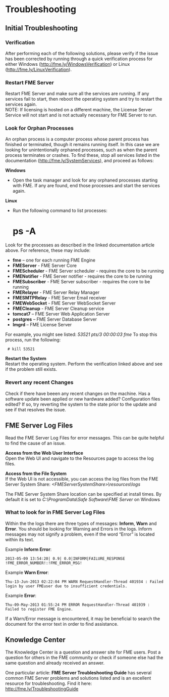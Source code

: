 # Troubleshooting #

## Initial Troubleshooting ##

### Verification ###

After performing each of the following solutions, please verify if the issue has been corrected by running through a quick verification process for either Windows (http://fme.ly/WindowsVerification) or Linux (http://fme.ly/LinuxVerification).

### Restart FME Server ###

Restart FME Server and make sure all the services are running. If any services fail to start, then reboot the operating system and try to restart the services again.
<br>
NOTE: If licensing is hosted on a different machine, the License Server Service will not start and is not actually necessary for FME Server to run.

### Look for Orphan Processes ###

An orphan process is a computer process whose parent process has finished or terminated, though it remains running itself. In this case we are looking for unintentionally orphaned processes, such as when the parent process terminates or crashes. To find these, stop all services listed in the documentation (http://fme.ly/SystemServices), and proceed as follows:

**Windows**
<br>
- Open the task manager and look for any orphaned processes starting with FME. If any are found, end those processes and start the services again.

**Linux**
<br>
- Run the following command to list processes:

	 # ps -A

Look for the processes as described in the linked documentation article above. For reference, these may include:

- **fme** – one for each running FME Engine
- **FMEServer** - FME Server Core
- **FMEScheduler** - FME Server scheduler - requires the core to be running
- **FMENotifier** - FME Server notifier - requires the core to be running
- **FMESubscriber** - FME Server subscriber - requires the core to be running
- **FMERelayer** - FME Server Relay Manager
- **FMESMTPRelay** - FME Server Email receiver
- **FMEWebSocket** - FME Server WebSocket Server
- **FMECleanup** - FME Server Cleanup service
- **tomcat7** – FME Server Web Application Server
- **postgres** – FME Server Database Server
- **lmgrd** – FME License Server

For example, you might see listed: *53521 pts/3 00:00:03 fme*
To stop this process, run the following:

	 # kill 53521

**Restart the System**
<br>
Restart the operating system. Perform the verification linked above and see if the problem still exists.

### Revert any recent Changes ###
Check if there have beeen any recent changes on the machine. Has a software update been applied or new hardware added? Configuration files edited? If so, try reverting the system to the state prior to the update and see if that resolves the issue.

## FME Server Log Files ##

Read the FME Server Log Files for error messages. This can be quite helpful to find the cause of an issue.

**Access from the Web User Interface** 
<br>
Open the Web UI and navigate to the Resources page to access the log files.

**Access from the File System**
<br>
If the Web UI is not accessible, you can access the log files from the FME Server System Share: *<FMEServerSystemShare\>\resources\logs*

The FME Server System Share location can be specified at install times. By default it is set to *C:\ProgramData\Safe Software\FME Server* on Windows

### What to look for in FME Server Log Files ###

Within the the logs there are three types of messages: **Inform**, **Warn** and **Error**. You should be looking for Warning and Errors in the logs. Inform messages may not signify a problem, even if the word “Error” is located within its text.

Example **Inform Error**:

	2013-05-09 13:54:20| 0.9| 0.0|INFORM|FAILURE_RESPONSE !FME_ERROR_NUMBER!:!FME_ERROR_MSG!

Example **Warn Error**:

	Thu-13-Jun-2013 02:22:04 PM WARN RequestHandler-Thread 401934 : Failed login by user FMEuser due to insufficient credentials.

Example **Error**:

	Thu-09-May-2013 01:55:24 PM ERROR RequestHandler-Thread 401939 : Failed to register FME Engine.

If a Warn/Error message is encountered, it may be beneficial to search the document for the error text in order to find assistance.

## Knowledge Center ##

The Knowledge Center is a question and answer site for FME users. Post a question for others in the FME community or check if someone else had the same question and already received an answer.

One particular article: **FME Server Troubleshooting Guide** has several common FME Server problems and solutions listed and is an excellent resource for troubleshooting. Find it here: http://fme.ly/TroubleshootingGuide